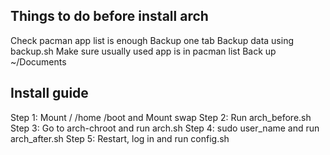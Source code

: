 ## Things to do before install arch
Check pacman app list is enough
Backup one tab
Backup data using backup.sh
Make sure usually used app is in pacman list
Back up ~/Documents 

## Install guide
Step 1: Mount / /home /boot and Mount swap
Step 2: Run arch_before.sh
Step 3: Go to arch-chroot and run arch.sh
Step 4: sudo user_name and run arch_after.sh
Step 5: Restart, log in and run config.sh
